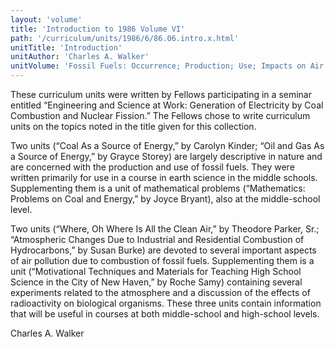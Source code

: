 ```yaml
---
layout: 'volume'
title: 'Introduction to 1986 Volume VI'
path: '/curriculum/units/1986/6/86.06.intro.x.html'
unitTitle: 'Introduction'
unitAuthor: 'Charles A. Walker'
unitVolume: 'Fossil Fuels: Occurrence; Production; Use; Impacts on Air Quality'
---
```


<body>
 <p>
  These curriculum units were written by Fellows participating in a seminar entitled “Engineering and Science at Work: Generation of Electricity by Coal Combustion and Nuclear Fission.” The Fellows chose to write curriculum units on the topics noted in the title given for this collection.
 </p>
 <p>
  Two units (“Coal As a Source of Energy,” by Carolyn Kinder; “Oil and Gas As a Source of Energy,” by Grayce Storey) are largely descriptive in nature and are concerned with the production and use of fossil fuels. They were written primarily for use in a course in earth science in the middle schools. Supplementing them is a unit of mathematical problems (“Mathematics: Problems on Coal and Energy,” by Joyce Bryant), also at the middle-school level.
 </p>
 <p>
  Two units (“Where, Oh Where Is All the Clean Air,” by Theodore Parker, Sr.; “Atmospheric Changes Due to Industrial and Residential Combustion of Hydrocarbons,” by Susan Burke) are devoted to several important aspects of air pollution due to combustion of fossil fuels. Supplementing them is a unit (“Motivational Techniques and Materials for Teaching High School Science in the City of New Haven,” by Roche Samy) containing several experiments related to the atmosphere and a discussion of the effects of radioactivity on biological organisms. These three units contain information that will be useful in courses at both middle-school and high-school levels.
 </p>
 <p>
  Charles A. Walker
 </p>

</body>
